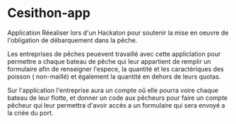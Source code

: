 # Cesithon-app

Application Réealiser lors d'un Hackaton pour soutenir la mise en oeuvre de l'obligation de débarquement dans la pêche.

Les entreprises de pêches peuevent travaillé avec cette appliclation pour permettre a chaque bateau de pêche qui leur appartient de remplir un formulaire
afin de renseigner l'espece, la quantité et les caractériques des poisson ( non-maillé) et également la quantité en dehors de leurs quotas.

Sur l'application l'entreprise aura un compte oû elle pourra voire chaque bateau de leur flotte, et donner un code aux pêcheurs pour faire un compte pêcheur
qui leur permettra d'avoir accès a un formulaire qui sera envoyé a la criée du port. 
